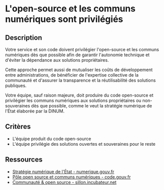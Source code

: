 # L'open-source et les communs numériques sont privilégiés

## Description

Votre service et son code doivent privilégier l'open-source et les
communs numériques dès que possible afin de garantir l'autonomie
technique et d'éviter la dépendance aux solutions propriétaires.

Cette approche permet aussi de mutualiser les coûts de développement
entre administrations, de bénéficier de l'expertise collective de la
communauté et d'assurer la transparence et la réutilisabilité des
solutions publiques.

Votre équipe, sauf raison majeure, doit produire du code open-source
et privilégier les communs numériques aux solutions propriétaires ou
non-souveraines dès que possible, comme le veut la stratégie numérique
de l'État élaborée par la DINUM.

## Critères

- L'équipe produit du code open-source
- L'équipe privilégie des solutions ouvertes et souveraines pour le
  reste

## Ressources

- [Stratégie numérique de l'État - numerique.gouv.fr](https://www.numerique.gouv.fr/numerique-etat/)
- [Pôle open source et communs numériques - code.gouv.fr](https://code.gouv.fr/fr/)
- [Communauté & open source - sillon.incubateur.net](https://sillon.incubateur.net/docs/community-and-open-source/)
